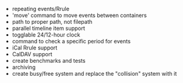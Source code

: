 * repeating events/Rrule
* 'move' command to move events between containers
* path to proper path, not filepath
* parallel timeline item support
* togglable 24/12-hour clock
* command to check a specific period for events
* iCal Rrule support
* CalDAV support
* create benchmarks and tests
* archiving
* create busy/free system and replace the "collision" system with it
